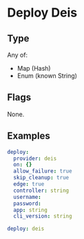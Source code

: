 # Deploy Deis



## Type

Any of:

* Map (Hash)
* Enum (known String)

## Flags

None.


## Examples

```yaml
deploy:
  provider: deis
  on: {}
  allow_failure: true
  skip_cleanup: true
  edge: true
  controller: string
  username: 
  password: 
  app: string
  cli_version: string
```

```yaml
deploy: deis

```
